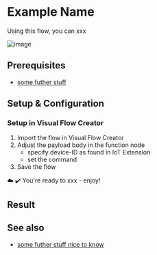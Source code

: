 # Example Name
Using this flow, you can xxx



![image](./doc/FlowOverview.png)

## Prerequisites
- [some futher stuff ](https://mindsphere.io)

## Setup & Configuration

### Setup in Visual Flow Creator
1. Import the flow in Visual Flow Creator
2. Adjust the payload body in the function node
    - specify device-ID as found in IoT Extension
    - set the command
4.  Save the flow 

:cloud: :heavy_check_mark: You're ready to xxx - enjoy!


## Result

## See also
- [some futher stuff nice to know](www.google.com)






